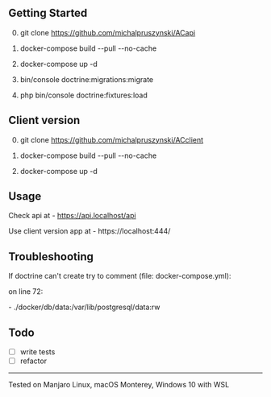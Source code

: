 ## Getting Started

0. git clone https://github.com/michalpruszynski/ACapi

1. docker-compose build --pull --no-cache

2. docker-compose up -d

3. bin/console doctrine:migrations:migrate

4. php bin/console doctrine:fixtures:load
  

## Client version

0. git clone https://github.com/michalpruszynski/ACclient

1. docker-compose build --pull --no-cache

2. docker-compose up -d
  

## Usage
Check api at - https://api.localhost/api

Use client version app at - https://localhost:444/

## Troubleshooting
If doctrine can't create try to comment (file: docker-compose.yml):

on line 72:

\- ./docker/db/data:/var/lib/postgresql/data:rw

## Todo
 - [ ] write tests
 - [ ] refactor

***
Tested on Manjaro Linux, macOS Monterey, Windows 10 with WSL
